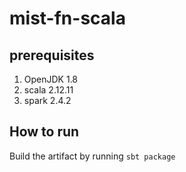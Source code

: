 # mist-fn-scala

## prerequisites
1. OpenJDK 1.8 
2. scala 2.12.11
3. spark 2.4.2

## How to run

Build the artifact by running `sbt package`